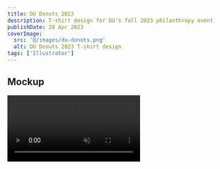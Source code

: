 ```yaml
---
title: DU Donuts 2023
description: T-shirt design for DU's fall 2023 philanthropy event
publishDate: 20 Apr 2023
coverImage:
  src: '@/images/du-donuts.png'
  alt: DU Donuts 2023 T-shirt design
tags: ['Illustrator']
---
```


## Mockup

<div class="w-full">
<video class="mx-auto" autoplay loop muted playsinline>
  <source src="https://content.mikepayne.me/file/payne-portfolio/du-donuts.mp4" type="video/mp4" />
  Your browser does not support the video tag.
</video>
</div>
